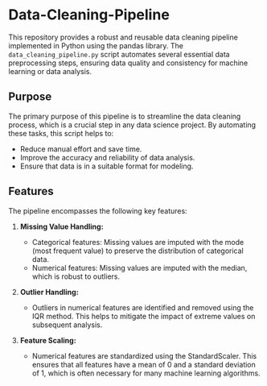 # Data-Cleaning-Pipeline

This repository provides a robust and reusable data cleaning pipeline implemented in Python using the pandas library. The `data_cleaning_pipeline.py` script automates several essential data preprocessing steps, ensuring data quality and consistency for machine learning or data analysis.

## Purpose

The primary purpose of this pipeline is to streamline the data cleaning process, which is a crucial step in any data science project. By automating these tasks, this script helps to:

* Reduce manual effort and save time.
* Improve the accuracy and reliability of data analysis.
* Ensure that data is in a suitable format for modeling.

## Features

The pipeline encompasses the following key features:

1.  **Missing Value Handling:**
    * Categorical features: Missing values are imputed with the mode (most frequent value) to preserve the distribution of categorical data.
    * Numerical features: Missing values are imputed with the median, which is robust to outliers.

2.  **Outlier Handling:**
    * Outliers in numerical features are identified and removed using the IQR method. This helps to mitigate the impact of extreme values on subsequent analysis.

3.  **Feature Scaling:**
    * Numerical features are standardized using the StandardScaler. This ensures that all features have a mean of 0 and a standard deviation of 1, which is often necessary for many machine learning algorithms.
